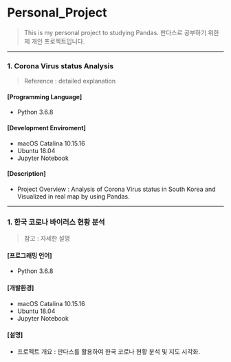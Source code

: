 # Personal_Project
> This is my personal project to studying Pandas. 
> 판다스르 공부하기 위한 제 개인 프로젝트입니다. 
***

### 1. Corona Virus status Analysis
> Reference : detailed explanation

#### [Programming Language]
+ Python 3.6.8

#### [Development Enviroment]
+ macOS Catalina 10.15.16
+ Ubuntu 18.04
+ Jupyter Notebook 

#### [Description]
+ Project Overview : Analysis of Corona Virus status in South Korea and Visualized in real map by using Pandas.

***

### 1. 한국 코로나 바이러스 현황 분석
> 참고 : 자세한 설명

#### [프로그래밍 언어]
+ Python 3.6.8

#### [개발환경]
+ macOS Catalina 10.15.16
+ Ubuntu 18.04
+ Jupyter Notebook 

#### [설명]
+ 프로젝트 개요 : 판다스를 활용하여 한국 코로나 현황 분석 및 지도 시각화.
